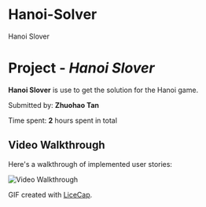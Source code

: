 # Hanoi-Solver

Hanoi Slover 

# Project - *Hanoi Slover*

**Hanoi Slover** is use to get the solution for the Hanoi game.

Submitted by: **Zhuohao Tan**

Time spent: **2** hours spent in total


## Video Walkthrough

Here's a walkthrough of implemented user stories:

<img src='han.gif' title='Video Walkthrough' width='' alt='Video Walkthrough' />

GIF created with [LiceCap](http://www.cockos.com/licecap/).


